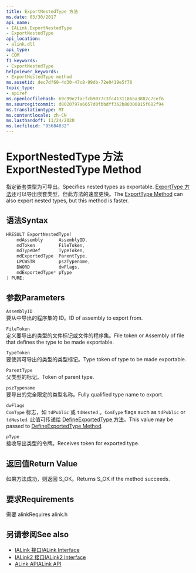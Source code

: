```yaml
---
title: ExportNestedType 方法
ms.date: 03/30/2017
api_name:
- IALink.ExportNestedType
- ExportNestedType
api_location:
- alink.dll
api_type:
- COM
f1_keywords:
- ExportNestedType
helpviewer_keywords:
- ExportNestedType method
ms.assetid: dec7df60-4d30-47c8-99db-72e0419e5f76
topic_type:
- apiref
ms.openlocfilehash: 69c99e2facfcb9077c3fc4131186ba3882c7cef6
ms.sourcegitcommit: d8020797a6657d0fbbdff362b80300815f682f94
ms.translationtype: MT
ms.contentlocale: zh-CN
ms.lasthandoff: 11/24/2020
ms.locfileid: "95684832"
---
```

# <a name="exportnestedtype-method"></a><span data-ttu-id="86f50-102">ExportNestedType 方法</span><span class="sxs-lookup"><span data-stu-id="86f50-102">ExportNestedType Method</span></span>

<span data-ttu-id="86f50-103">指定嵌套类型为可导出。</span><span class="sxs-lookup"><span data-stu-id="86f50-103">Specifies nested types as exportable.</span></span> <span data-ttu-id="86f50-104">[ExportType 方法](exporttype-method.md)还可以导出嵌套类型，但此方法的速度更快。</span><span class="sxs-lookup"><span data-stu-id="86f50-104">The [ExportType Method](exporttype-method.md) can also export nested types, but this method is faster.</span></span>  
  
## <a name="syntax"></a><span data-ttu-id="86f50-105">语法</span><span class="sxs-lookup"><span data-stu-id="86f50-105">Syntax</span></span>  
  
```cpp  
HRESULT ExportNestedType(  
    mdAssembly      AssemblyID,  
    mdToken         FileToken,  
    mdTypeDef       TypeToken,  
    mdExportedType  ParentType,  
    LPCWSTR         pszTypename,  
    DWORD           dwFlags,  
    mdExportedType* pType  
) PURE;
```  
  
## <a name="parameters"></a><span data-ttu-id="86f50-106">参数</span><span class="sxs-lookup"><span data-stu-id="86f50-106">Parameters</span></span>  

 `AssemblyID`  
 <span data-ttu-id="86f50-107">要从中导出的程序集的 ID。</span><span class="sxs-lookup"><span data-stu-id="86f50-107">ID of assembly to export from.</span></span>  
  
 `FileToken`  
 <span data-ttu-id="86f50-108">定义要导出的类型的文件标记或文件的程序集。</span><span class="sxs-lookup"><span data-stu-id="86f50-108">File token or Assembly of file that defines the type to be made exportable.</span></span>  
  
 `TypeToken`  
 <span data-ttu-id="86f50-109">要使其可导出的类型的类型标记。</span><span class="sxs-lookup"><span data-stu-id="86f50-109">Type token of type to be made exportable.</span></span>  
  
 `ParentType`  
 <span data-ttu-id="86f50-110">父类型的标记。</span><span class="sxs-lookup"><span data-stu-id="86f50-110">Token of parent type.</span></span>  
  
 `pszTypename`  
 <span data-ttu-id="86f50-111">要导出的完全限定的类型名称。</span><span class="sxs-lookup"><span data-stu-id="86f50-111">Fully qualified type name to export.</span></span>  
  
 `dwFlags`  
 <span data-ttu-id="86f50-112">`ComType` 标志，如 `tdPublic` 或 `tdNested` 。</span><span class="sxs-lookup"><span data-stu-id="86f50-112">`ComType` flags such as `tdPublic` or `tdNested`.</span></span> <span data-ttu-id="86f50-113">此值可传递给 [DefineExportedType 方法](../metadata/imetadataassemblyemit-defineexportedtype-method.md)。</span><span class="sxs-lookup"><span data-stu-id="86f50-113">This value may be passed to [DefineExportedType Method](../metadata/imetadataassemblyemit-defineexportedtype-method.md).</span></span>  
  
 `pType`  
 <span data-ttu-id="86f50-114">接收导出类型的令牌。</span><span class="sxs-lookup"><span data-stu-id="86f50-114">Receives token for exported type.</span></span>  
  
## <a name="return-value"></a><span data-ttu-id="86f50-115">返回值</span><span class="sxs-lookup"><span data-stu-id="86f50-115">Return Value</span></span>  

 <span data-ttu-id="86f50-116">如果方法成功，则返回 S_OK。</span><span class="sxs-lookup"><span data-stu-id="86f50-116">Returns S_OK if the method succeeds.</span></span>  
  
## <a name="requirements"></a><span data-ttu-id="86f50-117">要求</span><span class="sxs-lookup"><span data-stu-id="86f50-117">Requirements</span></span>  

 <span data-ttu-id="86f50-118">需要 alink</span><span class="sxs-lookup"><span data-stu-id="86f50-118">Requires alink.h</span></span>  
  
## <a name="see-also"></a><span data-ttu-id="86f50-119">另请参阅</span><span class="sxs-lookup"><span data-stu-id="86f50-119">See also</span></span>

- [<span data-ttu-id="86f50-120">IALink 接口</span><span class="sxs-lookup"><span data-stu-id="86f50-120">IALink Interface</span></span>](ialink-interface.md)
- [<span data-ttu-id="86f50-121">IALink2 接口</span><span class="sxs-lookup"><span data-stu-id="86f50-121">IALink2 Interface</span></span>](ialink2-interface.md)
- [<span data-ttu-id="86f50-122">ALink API</span><span class="sxs-lookup"><span data-stu-id="86f50-122">ALink API</span></span>](index.md)

